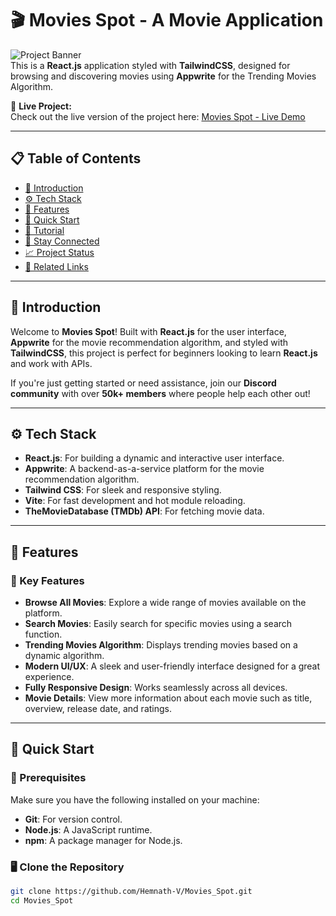 # 🎬 **Movies Spot** - A Movie Application

![Project Banner](https://your-banner-url-here)  
This is a **React.js** application styled with **TailwindCSS**, designed for browsing and discovering movies using **Appwrite** for the Trending Movies Algorithm.

👀 **Live Project:**  
Check out the live version of the project here: [Movies Spot - Live Demo](https://my-movie-spot.netlify.app/)

---

## 📋 Table of Contents

- [🤖 Introduction](#introduction)
- [⚙️ Tech Stack](#tech-stack)
- [🔋 Features](#features)
- [🤸 Quick Start](#quick-start)
- [🚨 Tutorial](#tutorial)
- [💬 Stay Connected](#stay-connected)
- [📈 Project Status](#project-status)
- [🔗 Related Links](#related-links)

---

## 🤖 Introduction

Welcome to **Movies Spot**! Built with **React.js** for the user interface, **Appwrite** for the movie recommendation algorithm, and styled with **TailwindCSS**, this project is perfect for beginners looking to learn **React.js** and work with APIs. 

If you're just getting started or need assistance, join our **Discord community** with over **50k+ members** where people help each other out!

---

## ⚙️ Tech Stack

- **React.js**: For building a dynamic and interactive user interface.
- **Appwrite**: A backend-as-a-service platform for the movie recommendation algorithm.
- **Tailwind CSS**: For sleek and responsive styling.
- **Vite**: For fast development and hot module reloading.
- **TheMovieDatabase (TMDb) API**: For fetching movie data.

---

## 🔋 Features

### 🌟 Key Features

- **Browse All Movies**: Explore a wide range of movies available on the platform.
- **Search Movies**: Easily search for specific movies using a search function.
- **Trending Movies Algorithm**: Displays trending movies based on a dynamic algorithm.
- **Modern UI/UX**: A sleek and user-friendly interface designed for a great experience.
- **Fully Responsive Design**: Works seamlessly across all devices.
- **Movie Details**: View more information about each movie such as title, overview, release date, and ratings.

---

## 🤸 Quick Start

### 🚀 Prerequisites

Make sure you have the following installed on your machine:

- **Git**: For version control.
- **Node.js**: A JavaScript runtime.
- **npm**: A package manager for Node.js.

### 🖥️ Clone the Repository

```bash
git clone https://github.com/Hemnath-V/Movies_Spot.git
cd Movies_Spot

